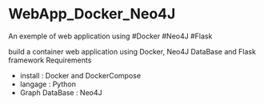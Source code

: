 # WebApp_Docker_Neo4J
An exemple of web application using #Docker #Neo4J #Flask

build a container web application using Docker, Neo4J DataBase and Flask framework
Requirements 
- install : Docker and DockerCompose
- langage : Python
- Graph DataBase : Neo4J

